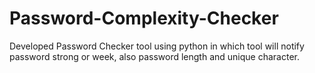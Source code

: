 # Password-Complexity-Checker
Developed Password Checker tool using python in which tool will notify password strong or week, also password length and unique character.

